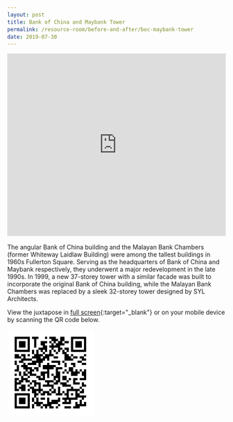```yaml
---
layout: post
title: Bank of China and Maybank Tower
permalink: /resource-room/before-and-after/boc-maybank-tower
date: 2019-07-30
---
```


<style>
/* On screens that are 3000px or less, set the height to 550px */
@media screen and (max-width: 3000px) {
  iframe {
    height: 550px;
  }
}

/* On screens that are 992px or less, set the height to 450px */
@media screen and (max-width: 992px) {
  iframe {
    height: 420px;
  }
}

/* On screens that are 600px or less, set the height to 350px */
@media screen and (max-width: 411px) {
	iframe{
		height: 250px;
	}
}
</style>

<center><iframe frameborder="0" class="juxtapose" src="https://cdn.knightlab.com/libs/juxtapose/latest/embed/index.html?uid=df507012-b264-11e9-b9b8-0edaf8f81e27" style="width: 100%; overflow: auto;"></iframe></center>

The angular Bank of China building and the Malayan Bank Chambers (former Whiteway Laidlaw Building) were among the tallest buildings in 1960s Fullerton Square. Serving as the headquarters of Bank of China and Maybank respectively, they underwent a major redevelopment in the late 1990s. In 1999, a new 37-storey tower with a similar facade was built to incorporate the original Bank of China building, while the Malayan Bank Chambers was replaced by a sleek 32-storey tower designed by SYL Architects.

View the juxtapose in [full screen](https://cdn.knightlab.com/libs/juxtapose/latest/embed/index.html?uid=df507012-b264-11e9-b9b8-0edaf8f81e27){:target="_blank"} or on your mobile device by scanning the QR code below.

<img src="/images/qr-code-beforeafter-one-raffles-place.png" alt="qr-beforeafter-one-raffles-place" style="width:200px;" />
